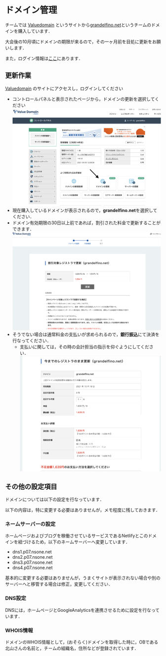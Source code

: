# ドメイン管理

チームでは [Valuedomain](https://www.value-domain.com/) というサイトから[grandelfino.net](grandelfino.net)というチームのドメインを購入しています．

大会後の10月頃にドメインの期限が来るので，その一ヶ月前を目処に更新をお願いします．

また，ログイン情報は[ここ](https://github.com/Grandelfino/secrets/blob/main/README.md#value-domain)にあります．

## 更新作業

[Valuedomain](https://www.value-domain.com/) のサイトにアクセスし，ログインしてください
- コントロールパネルと表示されたページから，ドメインの更新を選択してください
![controll](login.png)
- 現在購入しているドメインが表示されるので，**grandelfino.net**を選択してください．
- ドメイン有効期限の30日以上前であれば，割引された料金で更新することができます．
![payment](payment.png)
- そうでない場合は通常料金の支払いが求められるので，**銀行振込**にて決済を行なってください．
  - 支払いに関しては，その時の会計担当の指示を仰ぐようにしてください．
![payment2](payment2.png)

## その他の設定項目
ドメインについては以下の設定を行なっています．

以下の内容は，特に変更する必要はありませんが，メモ程度に残しておきます．

### ネームサーバーの設定

ホームページおよびブログを稼働させているサービスであるNetlifyとこのドメインを紐づけるため，以下のネームサーバーへ変更しています．

- dns1.p07.nsone.net
- dns2.p07.nsone.net
- dns3.p07.nsone.net
- dns4.p07.nsone.net

基本的に変更する必要はありませんが，うまくサイトが表示されない場合や別のサーバーへと移管する場合は修正，変更してください．

### DNS設定
DNSには，ホームページとGoogleAnalyticsを連携させるために設定を行なっています．

### WHOIS情報

ドメインのWHOIS情報として，(おそらく)ドメインを取得した時に，OBである北山さんの名前と，チームの組織名，住所などが登録されています．